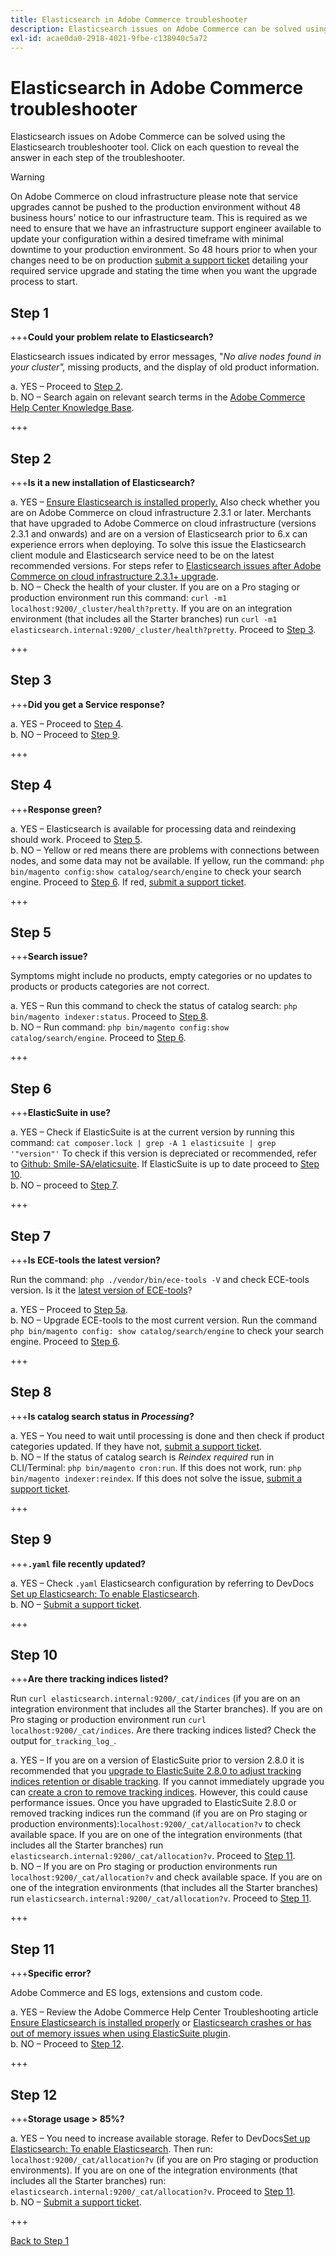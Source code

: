 ```yaml
---
title: Elasticsearch in Adobe Commerce troubleshooter
description: Elasticsearch issues on Adobe Commerce can be solved using the Elasticsearch troubleshooter tool. Click on each question to reveal the answer in each step of the troubleshooter.
exl-id: acae0da0-2918-4021-9fbe-c138940c5a72
---
```

# Elasticsearch in Adobe Commerce troubleshooter

Elasticsearch issues on Adobe Commerce can be solved using the Elasticsearch troubleshooter tool. Click on each question to reveal the answer in each step of the troubleshooter.

>[!WARNING]
>
>On Adobe Commerce on cloud infrastructure please note that service upgrades cannot be pushed to the production environment without 48 business hours' notice to our infrastructure team. This is required as we need to ensure that we have an infrastructure support engineer available to update your configuration within a desired timeframe with minimal downtime to your production environment. So 48 hours prior to when your changes need to be on production [submit a support ticket](/help/help-center-guide/help-center/magento-help-center-user-guide.md#submit-ticket) detailing your required service upgrade and stating the time when you want the upgrade process to start.

## Step 1

+++**Could your problem relate to Elasticsearch?** 

Elasticsearch issues indicated by error messages, "_No alive nodes found in your cluster",_ missing products, and the display of old product information.

a. YES – Proceed to [Step 2](#step-2).  
b. NO – Search again on relevant search terms in the [Adobe Commerce Help Center Knowledge Base](https://support.magento.com/hc).

+++

## Step 2

+++**Is it a new installation of Elasticsearch?**

a. YES – [Ensure Elasticsearch is installed properly.](/help/troubleshooting/elasticsearch/ensure-elasticsearch-is-installed-properly.md) Also check whether you are on Adobe Commerce on cloud infrastructure 2.3.1 or later. Merchants that have upgraded to Adobe Commerce on cloud infrastructure (versions 2.3.1 and onwards) and are on a version of Elasticsearch prior to 6.x can experience errors when deploying. To solve this issue the Elasticsearch client module and Elasticsearch service need to be on the latest recommended versions. For steps refer to [Elasticsearch issues after Adobe Commerce on cloud infrastructure 2.3.1+ upgrade](/help/troubleshooting/elasticsearch/elasticsearch-issues-after-magento-commerce-cloud-2.3.1-upgrade.md).  
b. NO – Check the health of your cluster. If you are on a Pro staging or production environment run this command: `curl -m1 localhost:9200/_cluster/health?pretty`. If you are on an integration environment (that includes all the Starter branches) run `curl -m1 elasticsearch.internal:9200/_cluster/health?pretty`. Proceed to [Step 3](#step-3).

+++

## Step 3

+++**Did you get a Service response?**

a. YES – Proceed to [Step 4](#step-4).  
b. NO – Proceed to [Step 9](#step-9).

+++

## Step 4

+++**Response green?**

a. YES – Elasticsearch is available for processing data and reindexing should work. Proceed to [Step 5](#step-5).  
b. NO – Yellow or red means there are problems with connections between nodes, and some data may not be available. If yellow, run the command: `php bin/magento config:show catalog/search/engine` to check your search engine. Proceed to [Step 6](#step-6). If red, [submit a support ticket](/help/help-center-guide/help-center/magento-help-center-user-guide.md#submit-ticket).

+++

## Step 5

+++**Search issue?** 

Symptoms might include no products, empty categories or no updates to products or products categories are not correct.

a. YES – Run this command to check the status of catalog search: `php bin/magento indexer:status`. Proceed to [Step 8](#step-8).  
b. NO – Run command: `php bin/magento config:show catalog/search/engine`. Proceed to [Step 6](#step-6).

+++

## Step 6

+++**ElasticSuite in use?**

a. YES – Check if ElasticSuite is at the current version by running this command: `cat composer.lock | grep -A 1 elasticsuite | grep '"version"'` To check if this version is depreciated or recommended, refer to [Github: Smile-SA/elaticsuite](https://github.com/Smile-SA/elasticsuite). If ElasticSuite is up to date proceed to [Step 10](#step-10).  
b. NO – proceed to [Step 7](#step-7).

+++

## Step 7

+++**Is ECE-tools the latest version?**

Run the command: `php ./vendor/bin/ece-tools -V` and check ECE-tools version. Is it the [latest version of ECE-tools](https://github.com/magento/ece-tools/releases)?

a. YES – Proceed to [Step 5a](#step-5).  
b. NO – Upgrade ECE-tools to the most current version. Run the command `php bin/magento config: show catalog/search/engine` to check your search engine. Proceed to [Step 6](#step-6).

+++

## Step 8

+++**Is catalog search status in _Processing_?**

a. YES – You need to wait until processing is done and then check if product categories updated. If they have not, [submit a support ticket](/help/help-center-guide/help-center/magento-help-center-user-guide.md#submit-ticket).  
b. NO – If the status of catalog search is _Reindex required_ run in CLI/Terminal: `php bin/magento cron:run`. If this does not work, run: `php bin/magento indexer:reindex`. If this does not solve the issue, [submit a support ticket](/help/help-center-guide/help-center/magento-help-center-user-guide.md#submit-ticket).

+++

## Step 9

+++**`.yaml` file recently updated?**

a. YES – Check `.yaml` Elasticsearch configuration by referring to DevDocs [Set up Elasticsearch: To enable Elasticsearch](https://devdocs.magento.com/cloud/project/project-conf-files_services-elastic.html?itm_source=devdocs&itm_medium=search_page&itm_campaign=federated_search&itm_term=elastic%20search%20yaml).  
b. NO – [Submit a support ticket](/help/help-center-guide/help-center/magento-help-center-user-guide.md#submit-ticket).

+++

## Step 10

+++**Are there tracking indices listed?**

Run `curl elasticsearch.internal:9200/_cat/indices` (if you are on an integration environment that includes all the Starter branches). If you are on Pro staging or production environment run `curl localhost:9200/_cat/indices`. Are there tracking indices listed? Check the output for`_tracking_log_`.

a. YES – If you are on a version of ElasticSuite prior to version 2.8.0 it is recommended that you [upgrade to ElasticSuite 2.8.0 to adjust tracking indices retention or disable tracking](https://support.magento.com/hc/en-us/articles/360035266131?). If you cannot immediately upgrade you can [create a cron to remove tracking indices](/help/troubleshooting/elasticsearch/elasticsuite-tracking-indices-causes-problems-with-elasticsearch.md). However, this could cause performance issues. Once you have upgraded to ElasticSuite 2.8.0 or removed tracking indices run the command (if you are on Pro staging or production environments):`localhost:9200/_cat/allocation?v` to check available space. If you are on one of the integration environments (that includes all the Starter branches) run `elasticsearch.internal:9200/_cat/allocation?v`. Proceed to [Step 11](#step-11).  
b. NO – If you are on Pro staging or production environments run `localhost:9200/_cat/allocation?v` and check available space. If you are on one of the integration environments (that includes all the Starter branches) run `elasticsearch.internal:9200/_cat/allocation?v`. Proceed to [Step 11](#step-11).

+++

## Step 11

+++**Specific error?** 

Adobe Commerce and ES logs, extensions and custom code.

a. YES – Review the Adobe Commerce Help Center Troubleshooting article [Ensure Elasticsearch is installed properly](/help/troubleshooting/elasticsearch/ensure-elasticsearch-is-installed-properly.md) or [Elasticsearch crashes or has out of memory issues when using ElasticSuite plugin](https://support.magento.com/hc/en-us/articles/360035266131).  
b. NO – Proceed to [Step 12](#step-12).

+++

## Step 12

+++**Storage usage > 85%?**

a. YES – You need to increase available storage. Refer to DevDocs[Set up Elasticsearch: To enable Elasticsearch](https://devdocs.magento.com/cloud/project/project-conf-files_services-elastic.html?itm_source=devdocs&itm_medium=search_page&itm_campaign=federated_search&itm_term=elastic%20search%20yaml). Then run: `localhost:9200/_cat/allocation?v` (if you are on Pro staging or production environments). If you are on one of the integration environments (that includes all the Starter branches) run: `elasticsearch.internal:9200/_cat/allocation?v`. Proceed to [Step 11](#step-11).  
b. NO – [Submit a support ticket](/help/help-center-guide/help-center/magento-help-center-user-guide.md#submit-ticket).

+++

[Back to Step 1](#step-1)

